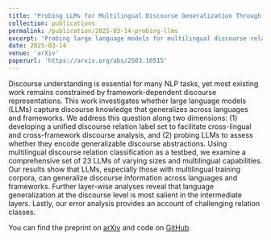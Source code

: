 ```yaml
---
title: "Probing LLMs for Multilingual Discourse Generalization Through a Unified Label Set"
collection: publications
permalink: /publication/2025-03-14-probing-llms
excerpt: 'Probing large language models for multilingual discourse relation information unifying framework-specific label sets.'
date: 2025-03-14
venue: 'arXiv'
paperurl: 'https://arxiv.org/abs/2503.10515'
---
```


Discourse understanding is essential for many NLP tasks, yet most existing work remains constrained by framework-dependent discourse representations. This work investigates whether large language models (LLMs) capture discourse knowledge that generalizes across languages and frameworks. We address this question along two dimensions: (1) developing a unified discourse relation label set to facilitate cross-lingual and cross-framework discourse analysis, and (2) probing LLMs to assess whether they encode generalizable discourse abstractions. Using multilingual discourse relation classification as a testbed, we examine a comprehensive set of 23 LLMs of varying sizes and multilingual capabilities. Our results show that LLMs, especially those with multilingual training corpora, can generalize discourse information across languages and frameworks. Further layer-wise analyses reveal that language generalization at the discourse level is most salient in the intermediate layers. Lastly, our error analysis provides an account of challenging relation classes.

You can find the preprint on [arXiv](https://arxiv.org/abs/2503.10515) and code on [GitHub](https://github.com/mainlp/discourse_probes).